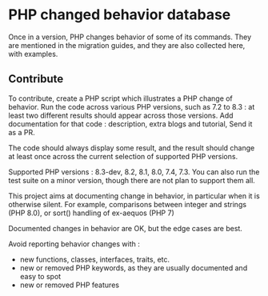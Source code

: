 # PHP changed behavior database

Once in a version, PHP changes behavior of some of its commands. They are mentioned in the migration guides, and they are also collected here, with examples.

## Contribute

To contribute, create a PHP script which illustrates a PHP change of behavior. 
Run the code across various PHP versions, such as 7.2 to 8.3 : at least two different results should appear across those versions.
Add documentation for that code : description, extra blogs and tutorial, 
Send it as a PR.


The code should always display some result, and the result should change at least once across the current selection of supported PHP versions.

Supported PHP versions : 8.3-dev, 8.2, 8.1, 8.0, 7.4, 7.3.
You can also run the test suite on a minor version, though there are not plan to support them all. 

This project aims at documenting change in behavior, in particular when it is otherwise silent. For example, comparisons between integer and strings (PHP 8.0), or sort() handling of ex-aequos (PHP 7)

Documented changes in behavior are OK, but the edge cases are best. 

Avoid reporting behavior changes with : 

+ new functions, classes, interfaces, traits, etc. 
+ new or removed PHP keywords, as they are usually documented and easy to spot
+ new or removed PHP features